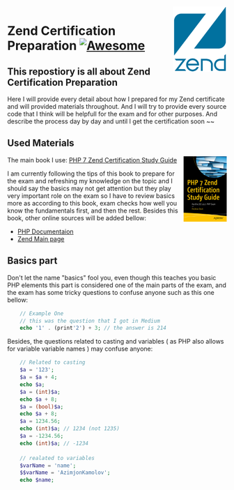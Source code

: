 <img src="assets/img/zendlogo.png" align="right" height="150"/>

# Zend Certification Preparation [![Awesome](https://cdn.rawgit.com/sindresorhus/awesome/d7305f38d29fed78fa85652e3a63e154dd8e8829/media/badge.svg)](https://github.com/sindresorhus/awesome#readme)

## This repostiory is all about Zend Certification Preparation
Here I will provide every detail about how I prepared for my Zend certificate and will provided materials throughout. 
And I will try to provide every source code that I think will be helpfull for the exam and for other purposes. 
And describe the process day by day and until I get the certification soon ~~

## Used Materials

<img src="assets/img/book.jpg" align="right" height="150"/>

The main book I use: 
[PHP 7 Zend Certification Study Guide](https://www.amazon.com/PHP-Zend-Certification-Study-Guide-ebook/dp/B077G9Q6L5)

I am currently following the tips of this book to prepare for the exam and refreshing my knowledge on the topic 
and I should say the basics may not get attention but they play very important role on the exam so I have to 
review basics more as according to this book, exam checks how well you know the fundamentals first, and then the rest. 
Besides this book, other online sources will be added bellow: 
* [PHP Documentaion](https://www.php.net/docs.php)
* [Zend Main page](https://www.zend.com/)

## Basics part

Don't let the name "basics" fool you, even though this teaches you basic PHP elements this part is considered one of the main parts of the exam, and the exam has some tricky questions to confuse anyone such as this one bellow:
~~~PHP
    // Example One
    // this was the question that I got in Medium
    echo '1' . (print'2') + 3; // the answer is 214
~~~
Besides, the questions related to casting and variables ( as PHP also allows for variable variable names ) may confuse anyone:
~~~PHP
    // Related to casting
    $a = '123';
    $a = $a + 4;
    echo $a;
    $a = (int)$a;
    echo $a + 8;
    $a = (bool)$a;
    echo $a + 8;
    $a = 1234.56;
    echo (int)$a; // 1234 (not 1235)
    $a = -1234.56;
    echo (int)$a; // -1234

    // realated to variables
    $varName = 'name';
    $$varName = 'AzimjonKamolov';
    echo $name;
~~~